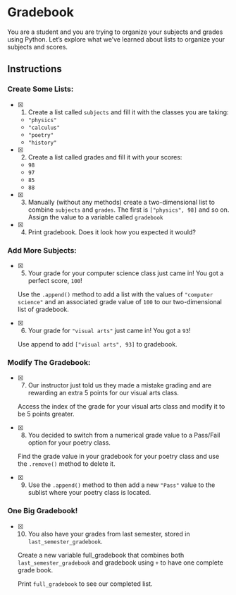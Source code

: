 # Gradebook

You are a student and you are trying to organize your subjects and grades using Python. Let’s explore what we’ve learned about lists to organize your subjects and scores.

## Instructions

### Create Some Lists:

- [x] 1. Create a list called `subjects` and fill it with the classes you are taking:
    - `"physics"`
    - `"calculus" `
    - `"poetry"`
    - `"history"`

- [x] 2. Create a list called grades and fill it with your scores:
    - `98`
    - `97`
    - `85`
    - `88`

- [x] 3. Manually (without any methods) create a two-dimensional list to combine `subjects` and `grades`. The first is `["physics", 98]` and so on.
    Assign the value to a variable called `gradebook`

- [x] 4. Print gradebook.
    Does it look how you expected it would?

### Add More Subjects:

- [x] 5. Your grade for your computer science class just came in! You got a perfect score, `100`!

    Use the `.append()` method to add a list with the values of `"computer science"` and an associated grade value of `100` to our two-dimensional list of gradebook.

- [x] 6. Your grade for `"visual arts"` just came in! You got a `93`!

    Use append to add `["visual arts", 93]` to gradebook.

### Modify The Gradebook:

- [x] 7.  Our instructor just told us they made a mistake grading and are rewarding an extra 5 points for our visual arts class.

    Access the index of the grade for your visual arts class and modify it to be 5 points greater.

- [x] 8. You decided to switch from a numerical grade value to a Pass/Fail option for your poetry class.

    Find the grade value in your gradebook for your poetry class and use the `.remove()` method to delete it.

- [x] 9. Use the `.append()` method to then add a new `"Pass"` value to the sublist where your poetry class is located.


### One Big Gradebook!
- [x] 10. You also have your grades from last semester, stored in `last_semester_gradebook`.

    Create a new variable full_gradebook that combines both `last_semester_gradebook` and gradebook using `+` to have one complete grade book.

    Print `full_gradebook` to see our completed list.